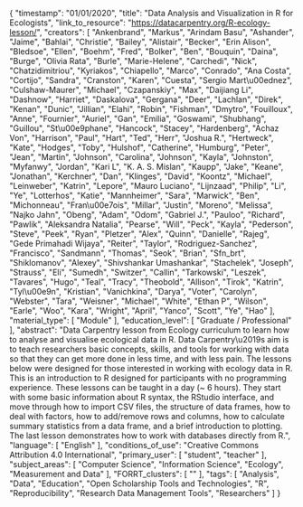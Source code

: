 {
    "timestamp": "01/01/2020",
    "title": "Data Analysis and Visualization in R for Ecologists",
    "link_to_resource": "https://datacarpentry.org/R-ecology-lesson/",
    "creators": [
        "Ankenbrand",
        "Markus",
        "Arindam Basu",
        "Ashander",
        "Jaime",
        "Bahlai",
        "Christie",
        "Bailey",
        "Alistair",
        "Becker",
        "Erin Alison",
        "Bledsoe",
        "Ellen",
        "Boehm",
        "Fred",
        "Bolker",
        "Ben",
        "Bouquin",
        "Daina",
        "Burge",
        "Olivia Rata",
        "Burle",
        "Marie-Helene",
        "Carchedi",
        "Nick",
        "Chatzidimitriou",
        "Kyriakos",
        "Chiapello",
        "Marco",
        "Conrado",
        "Ana Costa",
        "Cortijo",
        "Sandra",
        "Cranston",
        "Karen",
        "Cuesta",
        "Sergio Mart\u00ednez",
        "Culshaw-Maurer",
        "Michael",
        "Czapanskiy",
        "Max",
        "Daijiang Li",
        "Dashnow",
        "Harriet",
        "Daskalova",
        "Gergana",
        "Deer",
        "Lachlan",
        "Direk",
        "Kenan",
        "Dunic",
        "Jillian",
        "Elahi",
        "Robin",
        "Fishman",
        "Dmytro",
        "Fouilloux",
        "Anne",
        "Fournier",
        "Auriel",
        "Gan",
        "Emilia",
        "Goswami",
        "Shubhang",
        "Guillou",
        "St\u00e9phane",
        "Hancock",
        "Stacey",
        "Hardenberg",
        "Achaz Von",
        "Harrison",
        "Paul",
        "Hart",
        "Ted",
        "Herr",
        "Joshua R.",
        "Hertweck",
        "Kate",
        "Hodges",
        "Toby",
        "Hulshof",
        "Catherine",
        "Humburg",
        "Peter",
        "Jean",
        "Martin",
        "Johnson",
        "Carolina",
        "Johnson",
        "Kayla",
        "Johnston",
        "Myfanwy",
        "Jordan",
        "Kari L",
        "K. A. S. Mislan",
        "Kaupp",
        "Jake",
        "Keane",
        "Jonathan",
        "Kerchner",
        "Dan",
        "Klinges",
        "David",
        "Koontz",
        "Michael",
        "Leinweber",
        "Katrin",
        "Lepore",
        "Mauro Luciano",
        "Lijnzaad",
        "Philip",
        "Li",
        "Ye",
        "Lotterhos",
        "Katie",
        "Mannheimer",
        "Sara",
        "Marwick",
        "Ben",
        "Michonneau",
        "Fran\u00e7ois",
        "Millar",
        "Justin",
        "Moreno",
        "Melissa",
        "Najko Jahn",
        "Obeng",
        "Adam",
        "Odom",
        "Gabriel J.",
        "Pauloo",
        "Richard",
        "Pawlik",
        "Aleksandra Natalia",
        "Pearse",
        "Will",
        "Peck",
        "Kayla",
        "Pederson",
        "Steve",
        "Peek",
        "Ryan",
        "Pletzer",
        "Alex",
        "Quinn",
        "Danielle",
        "Rajeg",
        "Gede Primahadi Wijaya",
        "Reiter",
        "Taylor",
        "Rodriguez-Sanchez",
        "Francisco",
        "Sandmann",
        "Thomas",
        "Seok",
        "Brian",
        "Sfn_brt",
        "Shiklomanov",
        "Alexey",
        "Shivshankar Umashankar",
        "Stachelek",
        "Joseph",
        "Strauss",
        "Eli",
        "Sumedh",
        "Switzer",
        "Callin",
        "Tarkowski",
        "Leszek",
        "Tavares",
        "Hugo",
        "Teal",
        "Tracy",
        "Theobold",
        "Allison",
        "Tirok",
        "Katrin",
        "Tyl\u00e9n",
        "Kristian",
        "Vanichkina",
        "Darya",
        "Voter",
        "Carolyn",
        "Webster",
        "Tara",
        "Weisner",
        "Michael",
        "White",
        "Ethan P",
        "Wilson",
        "Earle",
        "Woo",
        "Kara",
        "Wright",
        "April",
        "Yanco",
        "Scott",
        "Ye",
        "Hao"
    ],
    "material_type": [
        "Module"
    ],
    "education_level": [
        "Graduate / Professional"
    ],
    "abstract": "Data Carpentry lesson from Ecology curriculum to learn how to analyse and visualise ecological data in R. Data Carpentry\u2019s aim is to teach researchers basic concepts, skills, and tools for working with data so that they can get more done in less time, and with less pain. The lessons below were designed for those interested in working with ecology data in R. This is an introduction to R designed for participants with no programming experience. These lessons can be taught in a day (~ 6 hours). They start with some basic information about R syntax, the RStudio interface, and move through how to import CSV files, the structure of data frames, how to deal with factors, how to add/remove rows and columns, how to calculate summary statistics from a data frame, and a brief introduction to plotting. The last lesson demonstrates how to work with databases directly from R.",
    "language": [
        "English"
    ],
    "conditions_of_use": "Creative Commons Attribution 4.0 International",
    "primary_user": [
        "student",
        "teacher"
    ],
    "subject_areas": [
        "Computer Science",
        "Information Science",
        "Ecology",
        "Measurement and Data"
    ],
    "FORRT_clusters": [
        ""
    ],
    "tags": [
        "Analysis",
        "Data",
        "Education",
        "Open Scholarship Tools and Technologies",
        "R",
        "Reproducibility",
        "Research Data Management Tools",
        "Researchers"
    ]
}